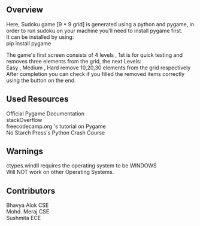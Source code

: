 ## Overview
Here, Sudoku game [9 * 9 grid] is generated using a python and pygame, in order to run sudoku on your machine you'll need to install pygame first. <br />
It can be installed by using: <br />
  	pip install pygame <br />

The game's first screen consists of 4 levels , 1st is for quick testing and removes three elements from the grid, the next Levels: <br />
Easy , Medium , Hard remove 10,20,30 elements from the grid respectively <br />
After completion you can check if you filled the removed items correctly using the button on the end. <br />

## Used Resources
Official Pygame Documentation <br />
stackOverflow <br />
freecodecamp.org 's tutorial on Pygame <br />
No Starch Press's Python Crash Course <br />

## Warnings
ctypes.windll requires the operating system to be WINDOWS <br />
Will NOT work on other Operating Systems. <br />

## Contributors
Bhavya Alok CSE <br />
Mohd. Meraj CSE <br />
Sushmita ECE <br />
